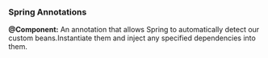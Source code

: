### Spring Annotations
**@Component:** An annotation that allows Spring to automatically detect our custom beans.Instantiate them and inject any specified dependencies into them.
